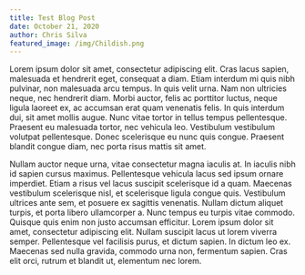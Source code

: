 ```yaml
---
title: Test Blog Post
date: October 21, 2020
author: Chris Silva
featured_image: /img/Childish.png
---
```

Lorem ipsum dolor sit amet, consectetur adipiscing elit. Cras lacus sapien, malesuada et hendrerit eget, consequat a diam. Etiam interdum mi quis nibh pulvinar, non malesuada arcu tempus. In quis velit urna. Nam non ultricies neque, nec hendrerit diam. Morbi auctor, felis ac porttitor luctus, neque ligula laoreet ex, ac accumsan erat quam venenatis felis. In quis interdum dui, sit amet mollis augue. Nunc vitae tortor in tellus tempus pellentesque. Praesent eu malesuada tortor, nec vehicula leo. Vestibulum vestibulum volutpat pellentesque. Donec scelerisque eu nunc quis congue. Praesent blandit congue diam, nec porta risus mattis sit amet.

Nullam auctor neque urna, vitae consectetur magna iaculis at. In iaculis nibh id sapien cursus maximus. Pellentesque vehicula lacus sed ipsum ornare imperdiet. Etiam a risus vel lacus suscipit scelerisque id a quam. Maecenas vestibulum scelerisque nisl, et scelerisque ligula congue quis. Vestibulum ultrices ante sem, et posuere ex sagittis venenatis. Nullam dictum aliquet turpis, et porta libero ullamcorper a. Nunc tempus eu turpis vitae commodo. Quisque quis enim non justo accumsan efficitur. Lorem ipsum dolor sit amet, consectetur adipiscing elit. Nullam suscipit lacus ut lorem viverra semper. Pellentesque vel facilisis purus, et dictum sapien. In dictum leo ex. Maecenas sed nulla gravida, commodo urna non, fermentum sapien. Cras elit orci, rutrum et blandit ut, elementum nec lorem.